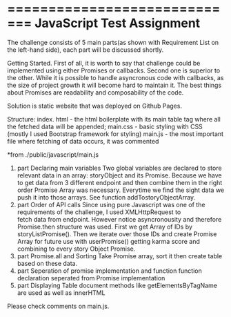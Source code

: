 =============================
JavaScript Test Assignment
=============================

The challenge consists of 5 main parts(as shown with Requirement List on the left-hand side), 
each part will be discussed shortly.

Getting Started.
First of all, it is worth to say that challenge could be implemented using either Promises or callbacks.
Second one is superior to the other. While it is possible to handle asyncronous code with callbacks, as 
the size of project growth it will become hard to maintain it. The best things about Promises are 
readability and composability of the code.

Solution is static website that was deployed on Github Pages.

Structure:
index. html - the html boilerplate with its main table tag where all the fetched data will be appended;
main.css - basic styling with CSS (mostly I used Bootstrap framework for styling)
main.js - the most important file where fetching of data occurs, it was commented


*from ./public/javascript/main.js
1. part Declaring main variables
    Two global variables are declared to store relevant data in an array: storyObject and its Promise.
    Because we have to get data from 3 different endpoint and then combine them in the right order
    Promise Array was necessary. Everytime we find the sight data we push it into those arrays. See
    function addTostoryObjectArray.
2. part Order of API calls
    Since using pure Javascript was one of the requirements of the challenge, I used XMLHttpRequest to  
    fetch data from endpoint. However notice asyncronousity and therefore Promise.then structure was
    used. First we get Array of IDs by storyListPromise(). Then we iterate over those IDs and create
    Promise Array for future use with userPromise() getting karma score and combining to every 
    story Object Promise.
3. part Promise.all and Sorting
    Take Promise array, sort it then create table based on these data.
4. part Seperation of promise implementation and function
     function declaration seperated from Promise implementation
5. part Displaying Table
    document methods like getElementsByTagName are used as well as innerHTML

Please check comments on main.js.
    